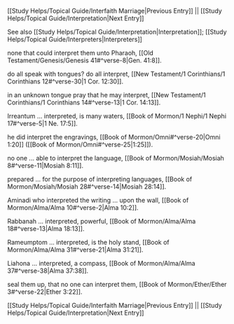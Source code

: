 [[Study Helps/Topical Guide/Interfaith Marriage|Previous Entry]]  ||  [[Study Helps/Topical Guide/Interpretation|Next Entry]]

 See also [[Study Helps/Topical Guide/Interpretation|Interpretation]]; [[Study Helps/Topical Guide/Interpreters|Interpreters]]

 none that could interpret them unto Pharaoh, [[Old Testament/Genesis/Genesis 41#^verse-8|Gen. 41:8]].

 do all speak with tongues? do all interpret, [[New Testament/1 Corinthians/1 Corinthians 12#^verse-30|1 Cor. 12:30]].

 in an unknown tongue pray that he may interpret, [[New Testament/1 Corinthians/1 Corinthians 14#^verse-13|1 Cor. 14:13]].

 Irreantum ... interpreted, is many waters, [[Book of Mormon/1 Nephi/1 Nephi 17#^verse-5|1 Ne. 17:5]].

 he did interpret the engravings, [[Book of Mormon/Omni#^verse-20|Omni 1:20]] ([[Book of Mormon/Omni#^verse-25|1:25]]).

 no one ... able to interpret the language, [[Book of Mormon/Mosiah/Mosiah 8#^verse-11|Mosiah 8:11]].

 prepared ... for the purpose of interpreting languages, [[Book of Mormon/Mosiah/Mosiah 28#^verse-14|Mosiah 28:14]].

 Aminadi who interpreted the writing ... upon the wall, [[Book of Mormon/Alma/Alma 10#^verse-2|Alma 10:2]].

 Rabbanah ... interpreted, powerful, [[Book of Mormon/Alma/Alma 18#^verse-13|Alma 18:13]].

 Rameumptom ... interpreted, is the holy stand, [[Book of Mormon/Alma/Alma 31#^verse-21|Alma 31:21]].

 Liahona ... interpreted, a compass, [[Book of Mormon/Alma/Alma 37#^verse-38|Alma 37:38]].

 seal them up, that no one can interpret them, [[Book of Mormon/Ether/Ether 3#^verse-22|Ether 3:22]].

[[Study Helps/Topical Guide/Interfaith Marriage|Previous Entry]]  ||  [[Study Helps/Topical Guide/Interpretation|Next Entry]]